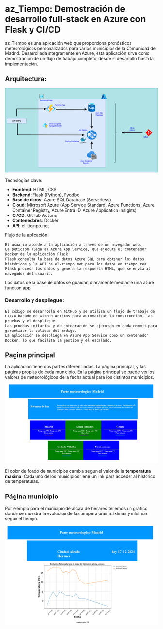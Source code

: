 # az_Tiempo: Demostración de desarrollo full-stack en Azure con Flask y CI/CD

az_Tiempo es una aplicación web que proporciona pronósticos meteorológicos personalizados para varios municipios de la Comunidad de Madrid. Desarrollada íntegramente en Azure, esta aplicación sirve como demostración de un flujo de trabajo completo, desde el desarrollo hasta la implementación.

## Arquitectura:

![Diseño del proyecto](documentacion\diseno.png)

Tecnologías clave:

- **Frontend**: HTML, CSS
- **Backend**: Flask (Python), Pyodbc
- **Base de datos**: Azure SQL Database (Serverless)  
- **Cloud**: Microsoft Azure (App Service Standard, Azure Functions, Azure Container Registry, Azure Entra ID, Azure Application Insights)
- **CI/CD**: GitHub Actions
- **Contenedores**: Docker
- **API**: el-tiempo.net

Flujo de la aplicación:

    El usuario accede a la aplicación a través de un navegador web.
    La petición llega al Azure App Service, que ejecuta el contenedor Docker de la aplicación Flask.
    Flask consulta la base de datos Azure SQL para obtener los datos históricos y la API de el-tiempo.net para los datos en tiempo real.
    Flask procesa los datos y genera la respuesta HTML, que se envía al navegador del usuario.

Los datos de la base de datos se guardan diariamente mediante una azure function app

### Desarrollo y despliegue:

    El código se desarrolla en GitHub y se utiliza un flujo de trabajo de CI/CD basado en GitHub Actions para automatizar la construcción, las pruebas y el despliegue.
    Las pruebas unitarias y de integración se ejecutan en cada commit para garantizar la calidad del código.
    La aplicación se despliega en Azure App Service como un contenedor Docker, lo que facilita la gestión y el escalado.



## Pagina principal 

La aplicacion tiene dos partes diferenciadas. La página principal, y las páginas propias de cada municipio.
En la página principal se puede ver los valores de meteorológicos de la fecha actual para los distintos municipios.

![pagina_home](documentacion\web_home.png)

El color de fondo de municipios cambia segun el valor de la **temperatura maxima**. Cada uno de los municipios tiene un link para acceder al historico de temperaturas.

## Página municipio

Por ejemplo para el municipio de alcala de henares tenemos
un grafico donde se muestra la evolucion de las temperaturas máximas y mínimas según el tiempo.


![pagina_historico](documentacion\web_historico.png)



